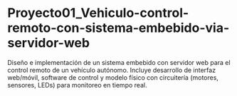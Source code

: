 # Proyecto01_Vehiculo-control-remoto-con-sistema-embebido-via-servidor-web
Diseño e implementación de un sistema embebido con servidor web para el control remoto de un vehículo autónomo. Incluye desarrollo de interfaz web/móvil, software de control y modelo físico con circuitería (motores, sensores, LEDs) para monitoreo en tiempo real.
